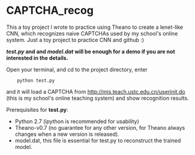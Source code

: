 # CAPTCHA_recog
This a toy project I wrote to practice using Theano to create a lenet-like CNN, which recognizes naive CAPTCHAs 
used by my school's online system. Just a toy project to practice CNN and github :)

***test.py* and and *model.dat* will be enough for a demo if you are not interested in the details.**

Open your terminal, and cd to the project directory, enter
```
	python test.py
```
and it will load a CAPTCHA from http://mis.teach.ustc.edu.cn/userinit.do (this is my school's online teaching system) and show recognition results.

Prerequisites for **test.py**:
- Python 2.7 (ipython is recommended for usability)
- Theano-v0.7 (no guarantee for any other version, for Theano always changes when a new version is released).
- model.dat, this file is essential for test.py to reconstruct the trained model.
